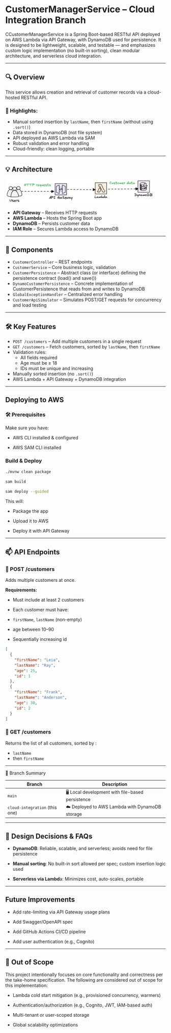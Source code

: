 # CustomerManagerService – Cloud Integration Branch
CCustomerManagerService is a Spring Boot-based RESTful API deployed on AWS Lambda via API Gateway, with DynamoDB used for persistence. It is designed to be lightweight, scalable, and testable — and emphasizes custom logic implementation (no built-in sorting), clean modular architecture, and serverless cloud integration.

---
## 🔍 Overview

This service allows creation and retrieval of customer records via a cloud-hosted RESTful API.

### 🔑 Highlights:
- Manual sorted insertion by `lastName`, then `firstName` (without using `.sort()`)
- Data stored in DynamoDB (not file system)
- API deployed as AWS Lambda via SAM
- Robust validation and error handling
- Cloud-friendly: clean logging, portable

---
## 💡 Architecture
<img width="468" alt="image" src="assets/cloud-architecture.png">

- **API Gateway** – Receives HTTP requests
- **AWS Lambda** – Hosts the Spring Boot app
- **DynamoDB** – Persists customer data
- **IAM Role** – Secures Lambda access to DynamoDB

---
## 🔧 Components

* `CustomerController` – REST endpoints
* `CustomerService` – Core business logic, validation
* `CustomerPersistence` – Abstract class (or interface) defining the persistence contract (load() and save())
* `DynamoCustomerPersistence` – Concrete implementation of CustomerPersistence that reads from and writes to DynamoDB
* `GlobalExceptionHandler` – Centralized error handling
* `CustomerApiSimulator` – Simulates POST/GET requests for concurrency and load testing


---
## 🛠 Key Features

- `POST /customers` – Add multiple customers in a single request
- `GET /customers` – Fetch customers, sorted by `lastName`, then `firstName`
- Validation rules:
    - All fields required
    - Age must be ≥ 18
    - IDs must be unique and increasing
- Manually sorted insertion (no `.sort()`)
- AWS Lambda + API Gateway + DynamoDB integration

---
## Deploying to AWS
### 🛠 Prerequisites
Make sure you have:

* AWS CLI installed & configured

* AWS SAM CLI installed

### Build & Deploy
```bash
./mvnw clean package 
```
```bash
sam build
```
```bash
sam deploy --guided
```
This will:

* Package the app

* Upload it to AWS

* Deploy it with API Gateway


---
## 📫 API Endpoints

### 🔹 POST /customers
Adds multiple customers at once.

**Requirements:**
* Must include at least 2 customers

* Each customer must have:

* `firstName`, `lastName` (non-empty)

* age between 10–90

* Sequentially increasing id
```JSON
[
  {
    "firstName": "Leia",
    "lastName": "Ray",
    "age": 25,
    "id": 1
  },
  {
    "firstName": "Frank",
    "lastName": "Anderson",
    "age": 30,
    "id": 2
  }
]
```

### 🔹 GET /customers

Returns the list of all customers, sorted by :
* `lastName`
*  then `firstName`

---
📁 Branch Summary

| Branch                         | Description                                      |
|--------------------------------|--------------------------------------------------|
| `main`                         | 🖥️ Local development with file-based persistence |
| `cloud-integration` (this one) | ☁️ Deployed to AWS Lambda with DynamoDB storage  |


---
## 📝 Design Decisions & FAQs

* **DynamoDB**: Reliable, scalable, and serverless; avoids need for file persistence

* **Manual sorting**: No built-in sort allowed per spec; custom insertion logic used

* **Serverless via Lambd**a: Minimizes cost, auto-scales, portable
---
## Future Improvements
* Add rate-limiting via API Gateway usage plans

* Add Swagger/OpenAPI spec

* Add GitHub Actions CI/CD pipeline

* Add user authentication (e.g., Cognito)
---
## 📌 Out of Scope
This project intentionally focuses on core functionality and correctness per the take-home specification. The following are considered out of scope for this implementation:

* Lambda cold start mitigation (e.g., provisioned concurrency, warmers)

* Authentication/authorization (e.g., Cognito, JWT, IAM-based auth)

* Multi-tenant or user-scoped storage

* Global scalability optimizations